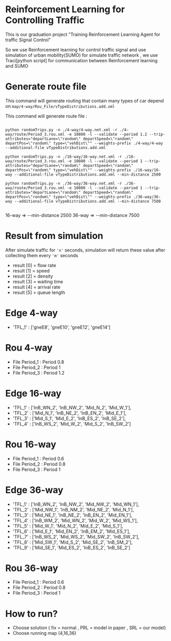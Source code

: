 # Reinforcement Learning for Controlling Traffic

This is our graduation project 
"Training Reinforcement Learning Agent for traffic Signal Control"

So we use Reinforcement learning for control traffic signal and use simulation of urban mobility(SUMO)
for simulate traffic network , we use Traci[python script] for communication between Reinforcement learning and SUMO

# Generate route file

This command will generate routing that contain many types of car depend on `map/4-way/Rou_File/vTypeDistributions.add.xml`

This command will generate route file :
```

python randomTrips.py -n ./4-way/4-way.net.xml -r ./4-way/route/Period_3.rou.xml -e 10800 -l --validate --period 1.2 --trip-attributes="departLane=\"random\" departSpeed=\"random\" departPos=\"random\" type=\"vehDist\"" --weights-prefix ./4-way/4-way --additional-file vTypeDistributions.add.xml

python randomTrips.py -n ./16-way/16-way.net.xml -r ./16-way/route/Period_3.rou.xml -e 10800 -l --validate --period 1 --trip-attributes="departLane=\"random\" departSpeed=\"random\" departPos=\"random\" type=\"vehDist\"" --weights-prefix ./16-way/16-way --additional-file vTypeDistributions.add.xml --min-distance 2500 

python randomTrips.py -n ./36-way/36-way.net.xml -r ./36-way/route/Period_3.rou.xml -e 10800 -l --validate --period 1 --trip-attributes="departLane=\"random\" departSpeed=\"random\" departPos=\"random\" type=\"vehDist\"" --weights-prefix ./36-way/36-way --additional-file vTypeDistributions.add.xml --min-distance 7500


```

16-way => --min-distance 2500 
36-way => --min-distance 7500 

<!-- # Running simulation

Run simulator with normal traffic light solution : -->
# Result from simulation

After simulate traffic for `'n'` seconds, simulation will return these value after collecting them every `'m'` seconds
* result [0] = flow rate
* result [1] = speed
* result [2] = density
* result [3] = waiting time
* result [4] = arrival rate
* result [5] = queue length

# Edge 4-way
* 'TFL_1' : ['gneE8', 'gneE10', 'gneE12', 'gneE14'] 

# Rou 4-way
* File Period_1 : Period 0.8
* File Period_2 : Period 1
* File Period_3 : Period 1.2

# Edge 16-way
* 'TFL_1' : ['InB_WN_2', 'InB_NW_2', 'Mid_N_2', 'Mid_W_1'],
* 'TFL_2' : ['Mid_N_1', 'InB_NE_2', 'InB_EN_2', 'Mid_E_1'],
* 'TFL_3' : ['Mid_S_1', 'Mid_E_2', 'InB_ES_2', 'InB_SE_2'],
* 'TFL_4' : ['InB_WS_2', 'Mid_W_2', 'Mid_S_2', 'InB_SW_2']

# Rou 16-way
* File Period_1 : Period 0.6
* File Period_2 : Period 0.8
* File Period_3 : Period 1

# Edge 36-way
* 'TFL_1' : ['InB_WN_2', 'InB_NW_2', 'Mid_NW_2', 'Mid_WN_1'],
* 'TFL_2' : ['Mid_NW_1', 'InB_NM_2', 'Mid_NE_2', 'Mid_N_1'],
* 'TFL_3' : ['Mid_NE_1', 'InB_NE_2', 'InB_EN_2', 'Mid_EN_1'],
* 'TFL_4' : ['InB_WM_2', 'Mid_WN_2', 'Mid_W_2', 'Mid_WS_1'],
* 'TFL_5' : ['Mid_W_1', 'Mid_N_2', 'Mid_E_2', 'Mid_S_1'],
* 'TFL_6' : ['Mid_E_1', 'Mid_EN_2', 'InB_EM_2', 'Mid_ES_1'],
* 'TFL_7' : ['InB_WS_2', 'Mid_WS_2', 'Mid_SW_2', 'InB_SW_2'],
* 'TFL_8' : ['Mid_SW_1', 'Mid_S_2', 'Mid_SE_2', 'InB_SM_2'],
* 'TFL_9' : ['Mid_SE_1', 'Mid_ES_2', 'InB_ES_2', 'InB_SE_2']

# Rou 36-way
* File Period_1 : Period 0.6
* File Period_2 : Period 0.8
* File Period_3 : Period 1

# How to run?
* Choose solution ( fix = normal , PRL = model in paper , SRL = our model)
* Choose running map (4,16,36)
